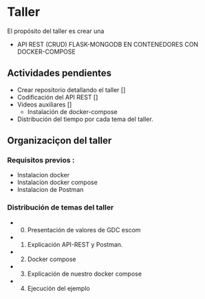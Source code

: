 # Taller

El propósito del taller es crear una
- API REST (CRUD) FLASK-MONGODB EN CONTENEDORES CON DOCKER-COMPOSE 

## Actividades pendientes  

- Crear repositorio detallando el taller []
- Codificación del API REST []
- Videos auxiliares []
  -  Instalación de docker-compose
- Distribución del tiempo por cada tema del taller.   

## Organizaciçon del taller

### Requisitos previos : 
  - Instalacion docker
  - Instalacion docker compose
  - Instalacion de Postman 
  
### Distribución de temas del taller

- 0. Presentación de valores de GDC escom 
- 1. Explicación API-REST y Postman. 
- 2. Docker compose
- 3. Explicación de nuestro docker compose
- 4. Ejecución del ejemplo

